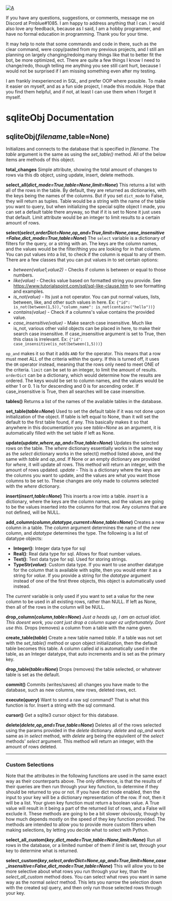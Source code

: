 
[![A](https://auxilus.ml/resources/auxilus_thin)](https://auxilus.ml)

If you have any questions, suggestions, or comments, message me on Discord at Pmblue#1085. I am happy to address anything that I can. I would also love any feedback, because as I said, I am a hobby programmer, and have no formal education in programming. Thank you for your time.

It may help to note that some commands and code in there, such as the clear command, were copy/pasted from my previous projects, and I still am planning on largely changing/redoing many things like that to better fit the bot, be more optimized, ect. There are quite a few things I know I need to change/redo, though telling me anything you see still cant hurt, because I would not be surprised if I am missing something even after my testing. 



I am frankly inexperienced in SQL, and prefer OOP where possible. To make it easier on myself, and as a fun side project, I made this module. Hope that you find them helpful, and if not, at least I can use them when I forget it myself.
# __**sqliteObj Documentation**__
## sqliteObj(*filename*,table=None)
Initializes and connects to the database that is specified in *filename*. The *table* argument is the same as using the *set_table()* method. All of the below items are methods of this object.

  **total_changes**
  Simple attribute, showing the total amount of changes to rows via this db object, using update, insert, delete methods.

**select_all(*dict_mode=True*,*table=None*,*limit=None*)**
This returns a list with all of the rows in the table. By default, they are returned as dictionaries, with the keys being the names of the columns. But if you set `dict_mode` to False, they will return as tuples. Table would be a string with the name of the table you want to query, but when initializing the special sqlite object I made, you can set a default table there anyway, so that if it is set to None it just uses that default. Limit attribute would be an integer to limit results to a certain amount of rows.

**select(*select*,*orderDict=None*,*op_and=True*,*limit=None*,*case_insensitive=False*,*dict_mode=True*,*table=None*)**
The `select` variable is a dictionary of filters for the query, or a string with an. The keys are the column names, and the values would be the filter/thing you are looking for in that column. You can put values into a list, to check if the column is equal to any of them. There are a few classes that you can put values in to set certain options:
- *between(value1,value2)* - Checks if column is between or equal to those numbers.
- *like(value)* - Checks value based on formatted string you provide. See https://www.tutorialspoint.com/sql/sql-like-clause.htm to see formatting and examples.
- *is_not(value)* - Its just a not operator. You can put normal values, lists, between, like, and other such values in here. Ex: `{"id": is_not(between(1,5)),"column_name": is_not(contains("hello"))}`
- *contains(value)* - Check if a columns's value contains the provided value.
- *case_insensitive(value)* - Make search case insensitive. Much like is_not, various other valid objects can be placed in here, to make their search case insensitive. If case_insensitive argument is set to True, then this class is irrelevant. Ex: `{"id": case_insensitive(is_not(between(1,5)))}`

 `op_and` makes it so that it adds `AND` for the operator. This means that a row must meet ALL of the criteria within the query. If this is turned off, it uses the `OR` operator instead, meaning that the rows only need to meet ONE of the criteria. `limit` can be set to an integer, to limit the amount of results. `orderDict` can be a dictionary, which would determine how the results are ordered. The keys would be set to column names, and the values would be either 1 or 0. 1 is for descending and 0 is for ascending order. If case_insensitive is True, then all searches will be case insensitive. 

**tables()**
Returns a list of the names of the available tables in the database.

**set_table(*table=None*)**
Used to set the default table if it was not done upon initialization of the object. If table is left equal to None, than it will set the default to the first table found, if any. This basically makes it so that anywhere in this documentation you see *table=None* as an argument, it is automatically filled with the set table if left as None.

**update(*update*,*where*,*op_and=True*,*table=None*)**
Updates the selected rows on the table. The *where* dictionary essentially works in the same way as the *select* dictionary works in the select() method listed above, and the same with *table* and *op_and*. If None or an empty dictionary are provided for *where*, it will update all rows. This method will return an integer, with the amount of rows updated.
*update* - This is a dictionary where the keys are the columns you want to update, and the values are what you want those columns to be set to. These changes are only made to columns selected with the *where* dictionary.

**insert(*insert*,*table=None*)**
This inserts a row into a table. *insert* is a dictionary, where the keys are the column names, and the values are going to be the values inserted into the columns for that row. Any columns that are not defined, will be NULL.

**add_column(*column*,*datatype*,*current=None*,*table=None*)**
Creates a new column in a table. The *column* argument determines the name of the new column, and *datatype* determines the type. The following is a list of datatype objects:
- **Integer()**: Integer data type for sql
- **Real()**: Real data type for sql. Allows for float number values.
- **Text()**: Text data type for sql. Used for storing strings.
- **TypeStr(*value*)**: Custom data type. If you want to use another datatype for the column that is available with sqlite, then you would enter it as a string for *value*. If you provide a string for the *datatype* argument instead of one of the first three objects, this object is automatically used instead.

The *current* variable is only used if you want to set a value for the new column to be used in all existing rows, rather than NULL. If left as None, then all of the rows in the column will be NULL.

**drop_column(*column*,*table=None*)**
*Just a heads up, I am an actual idiot. This doesnt work, you cant just drop a column super ez unfortunately. Dont use this.*
Drops (removes) a column from a table with the name given.

**create_table(*table*)**
Create a new table named *table*. If a table was not set with the *set_table()* method or upon object initialization, then the default table becomes this table. A column called *id* is automatically used in the table, as an Integer datatype, that auto increments and is set as the primary key.

**drop_table(*table=None*)**
Drops (removes) the table selected, or whatever table is set as the default.

**commit()**
Commits (writes/saves) all changes you have made to the database, such as new columns, new rows, deleted rows, ect.

**execute(*query*)**
Want to send a raw sql command? That is what this function is for. Insert a string with the sql command.

**cursor()**
Get a sqlite3 cursor object for this database.

**delete(*delete*,*op_and=True*,*table=None*)**
Deletes all of the rows selected using the params provided in the *delete* dictionary. *delete* and *op_and* work same as in *select* method, with *delete* arg being the equivilent of the *select* methods' *select* argument. This method will return an integer, with the amount of rows deleted. 

***
### Custom Selections

Note that the attributes in the following functions are used in the same exact way as their counterparts above. The only difference, is that the results of their queries are then run through your key function, to determine if they should be returned to you or not. If you have dict mode enabled, then the input to your key will be a dictionary representation of the row. If not, then it will be a list. Your given key function must return a boolean value. A True value will result in it being a part of the returned list of rows, and a False will exclude it. These methods are going to be a bit slower obviously, though by how much depends mostly on the speed of they key function provided. The methods are intended to allow you to provide more custom filters when making selections, by letting you decide what to select with Python.

**select_all_custom(*key*,*dict_mode=True*,*table=None*,*limit=None*)**
Run all rows in the database, or a limited number of them if *limit* is set, through your key to determine what is returned.

**select_custom(*key*,*select*,*orderDict=None*,*op_and=True*,*limit=None*,*case_insensitive=False*,*dict_mode=True*,*table=None*)**
This will allow you to be more selective about what rows you run through your key, than the *select_all_custom* method does. You can select what rows you want in same way as the normal *select* method. This lets you narrow the selection down with the created sql query, and then only run those selected rows through your key.
